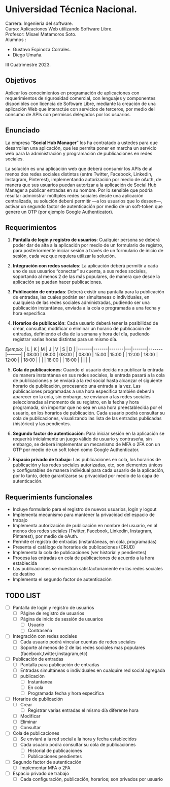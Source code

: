 # Universidad Técnica Nacional.
Carrera:  Ingeniería del software.  
Curso:    Aplicaciones Web utilizando Software Libre.  
Profesor: Misael Matamoros Soto.  
Alumnos :    
- Gustavo Espinoza Corrales.  
- Diego Umaña.    

III Cuatrimestre 2023.

## Objetivos
Aplicar los conocimientos en programación de aplicaciones con requerimientos de rigurosidad
comercial, con lenguajes y componentes disponibles con licencia de Software Libre, mediante
la creación de una aplicación Web que interactúe con servicios de terceros, por medio del
consumo de APIs con permisos delegados por los usuarios.

## Enunciado
La empresa “**Social Hub Manager**” los ha contratado a ustedes para que desarrollen una
aplicación, que les permita poner en marcha un servicio web para la administración y
programación de publicaciones en redes sociales.

La solución es una aplicación web que deberá consumir los APIs de al menos dos redes
sociales distintas (entre Twitter, Facebook, Linkedin, Instagram, Pinterest), implementando
autorización por medio de oAuth, de manera que sus usuarios puedan autorizar a la
aplicación de Social Hub Manager a publicar entradas en su nombre. Por lo sensible que
podría resultar administrar múltiples redes sociales desde una aplicación centralizada, su
solución deberá permitir —a los usuarios que lo deseen—, activar un segundo factor de
autenticación por medio de un soft-token que genere un OTP (por ejemplo Google
Authenticator).

## Requerimientos   
1. **Pantalla de login y registro de usuarios**: Cualquier persona se deberá poder dar
de alta a la aplicación por medio de un formulario de registro, para posteriormente
iniciar sesión a través de un formulario de inicio de sesión, cada vez que requiera
utilizar la solución.

2. **Integración con redes sociales**: La aplicación deberá permitir a cada uno de sus
usuarios “conectar” su cuenta, a sus redes sociales, soportando al menos 2 de las más
populares, de manera que desde la aplicación se puedan hacer publicaciones.

3. **Publicación de entradas**: Deberá existir una pantalla para la publicación de
entradas, las cuales podrán ser simultaneas o individuales, en cualquiera de las redes
sociales administradas, pudiendo ser una publicación instantánea, enviada a la cola o
programada a una fecha y hora especifica.

4. **Horarios de publicación**: Cada usuario deberá tener la posibilidad de crear,
consultar, modificar o eliminar un horario de publicación de entradas, definiendo el día
de la semana y hora del día, pudiendo registrar varias horas distintas para un mismo
día.

*Ejemplo*:
| L     | K     | M     | J | V     | S     | D     |
|-------|-------|-------|---|-------|-------|-------|
| 08:00 | 08:00 | 08:00 |   | 08:00 | 15:00 | 15:00 |
| 12:00 | 18:00 | 12:00 |   | 18:00 |       |       |
| 18:00 |       | 18:00 |   |       |       |       |

5. **Cola de publicaciones**: Cuando el usuario decida no publicar la entrada de manera
instantánea en sus redes sociales, la entrada pasará a la cola de publicaciones y se
enviará a la red social hasta alcanzar el siguiente horario de publicación, procesando
una entrada a la vez. Las publicaciones programadas a una hora especifica también
deberán aparecer en la cola, sin embargo, se enviaran a las redes sociales
seleccionadas al momento de su registro, en la fecha y hora programada, sin importar
que no sea en una hora preestablecida por el usuario, en los horarios de publicación.
Cada usuario podrá consultar su cola de publicaciones, visualizando las lista de las
entradas publicadas (histórico) y las pendientes.

6. **Segundo factor de autenticación**: Para iniciar sesión en la aplicación se requerirá
inicialmente un juego válido de usuario y contraseña, sin embargo, se deberá
implementar un mecanismo de MFA o 2FA con un OTP por medio de un soft token
como Google Authenticator.

7. **Espacio privado de trabajo**: Las publicaciones en cola, los horarios de publicación y
las redes sociales autorizadas, etc, son elementos únicos y configurables de manera
individual para cada usuario de la aplicación, por lo tanto, debe garantizarse su
privacidad por medio de la capa de autenticación.

## Requerimients funcionales

- Incluye formulario para el registro de nuevos usuarios, login y logout 
- Implementa mecanismo para mantener la privacidad del espacio de trabajo 
- Implementa autorización de publicación en nombre del usuario, en al menos dos redes sociales (Twitter, Facebook, Linkedin, Instagram, Pinterest), por medio de oAuth.
- Permite el registro de entradas (instantáneas, en cola, programadas) 
- Presenta el catálogo de horarios de publicaciones (CRUD) 
- Implementa la cola de publicaciones (ver historial y pendientes) 
- Procesa las entradas en cola de publicaciones de acuerdo a la hora establecida 
- Las publicaciones se muestran satisfactoriamente en las redes sociales de destino 
- Implementa el segundo factor de autenticación 

## TODO LIST

- [ ] Pantalla de login y registro de usuarios
    - [ ] Págine de registro de usuarios
    - [ ] Página de inicio de sessión de usuarios
        - [ ] Usuario
        - [ ] Contraseña
- [ ] Integración con redes sociales
    - [ ] Cada usuario podrá vincular cuentas de redes sociales
    - [ ] Soporte al menos de 2 de las redes sociales mas populares (facebook,twitter,instagram,etc)
- [ ] Publicación de entradas
    - [ ] Pantalla para publicación de entradas
    - [ ] Entradas simultáneas o individuales en cualquire red social agregada
    - [ ] publicación
        - [ ] Instantanea
        - [ ] En cola
        - [ ] Programada fecha y hora específica
- [ ] Horarios de publicación
    - [ ] Crear
        - [ ] Registrar varias entradas el mismo día diferente hora
    - [ ] Modificar
    - [ ] Eliminar
    - [ ] Consultar
- [ ] Cola de publicaciones
    - [ ] Se enviará a la red social a la hora y fecha establecidos
    - [ ] Cada usuario podra consultar su cola de publicaciones
        - [ ] Historial de publicaciones
        - [ ] Publicaciones pendientes
- [ ] Segundo factor de autenticación
    - [ ] Implementar MFA o 2FA
- [ ] Espacio privado de trabajo
    - [ ] Cada configuración, publicación, horarios; son privados por usuario